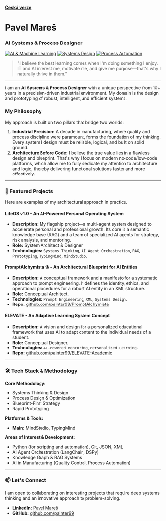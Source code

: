 [**Česká verze**](https://github.com/painter99/painter99/blob/main/README.md)

# Pavel Mareš

### AI Systems & Process Designer

[![AI & Machine Learning](https://img.shields.io/badge/Focus-AI_&_Machine_Learning-00BFFF?style=for-the-badge)](https://github.com/painter99)
[![Systems Design](https://img.shields.io/badge/Methodology-Systems_Design-333333?style=for-the-badge)](https://github.com/painter99)
[![Process Automation](https://img.shields.io/badge/Specialty-Process_Automation-orange?style=for-the-badge)](https://github.com/painter99)

> "I believe the best learning comes when I'm doing something I enjoy. IT and AI interest me, motivate me, and give me purpose—that's why I naturally thrive in them."

---

I am an **AI Systems & Process Designer** with a unique perspective from 10+ years in a precision-driven industrial environment. My domain is the design and prototyping of robust, intelligent, and efficient systems.

### My Philosophy

My approach is built on two pillars that bridge two worlds:

1.  **Industrial Precision:** A decade in manufacturing, where quality and process discipline were paramount, forms the foundation of my thinking. Every system I design must be reliable, logical, and built on solid ground.
2.  **Architecture Before Code:** I believe the true value lies in a flawless design and blueprint. That's why I focus on modern no-code/low-code platforms, which allow me to fully dedicate my attention to architecture and logic, thereby delivering functional solutions faster and more effectively.

---

### 🚀 Featured Projects

Here are examples of my architectural approach in practice.

#### **LifeOS v1.0 - An AI-Powered Personal Operating System**
*   **Description:** My flagship project—a multi-agent system designed to accelerate personal and professional growth. Its core is a semantic knowledge base (RAG) and a team of specialized AI agents for strategy, risk analysis, and mentoring.
*   **Role:** System Architect & Designer.
*   **Technologies:** `Systems Thinking`, `AI Agent Orchestration`, `RAG`, `Prototyping`, `TypingMind`, `MindStudio`.

#### **PromptAlchymista ⚗️ - An Architectural Blueprint for AI Entities**
*   **Description:** A conceptual framework and a manifesto for a systematic approach to prompt engineering. It defines the identity, ethics, and operational procedures for a robust AI entity in an XML structure.
*   **Role:** Conceptual Architect.
*   **Technologies:** `Prompt Engineering`, `XML`, `Systems Design`.
*   **Repo:** [github.com/painter99/PromptAlchymista](https://github.com/painter99/PromptAlchymista)

#### **ELEVATE - An Adaptive Learning System Concept**
*   **Description:** A vision and design for a personalized educational framework that uses AI to adapt content to the individual needs of a student.
*   **Role:** Conceptual Designer.
*   **Technologies:** `AI-Powered Mentoring`, `Personalized Learning`.
*   **Repo:** [github.com/painter99/ELEVATE-Academic](https://github.com/painter99/ELEVATE-Academic)

---

### 🛠️ Tech Stack & Methodology

**Core Methodology:**
*   Systems Thinking & Design
*   Process Design & Optimization
*   Blueprint-First Strategy
*   Rapid Prototyping

**Platforms & Tools:**
*   **Main:** MindStudio, TypingMind

**Areas of Interest & Development:**
*   Python (for scripting and automation), Git, JSON, XML
*   AI Agent Orchestration (LangChain, DSPy)
*   Knowledge Graph & RAG Systems
*   AI in Manufacturing (Quality Control, Process Automation)

---

### 📫 Let's Connect

I am open to collaborating on interesting projects that require deep systems thinking and an innovative approach to problem-solving.

*   **LinkedIn:** [Pavel Mareš](https://linkedin.com/in/pavel-mares-p99)
*   **GitHub:** [github.com/painter99](https://github.com/painter99)
